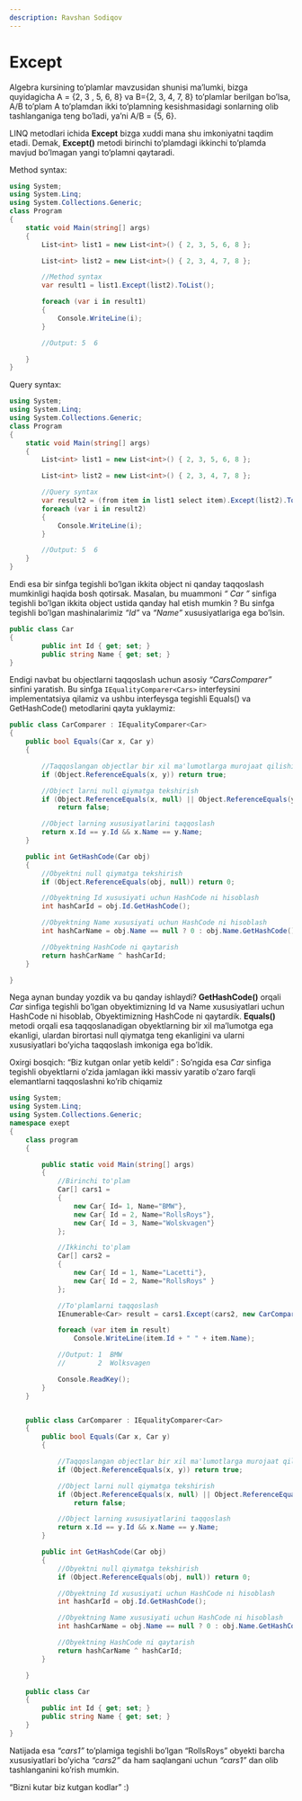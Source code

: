 ```yaml
---
description: Ravshan Sodiqov
---
```

# Except
Algebra kursining to’plamlar mavzusidan shunisi ma’lumki, bizga quyidagicha  A = {2,  3 , 5, 6, 8}  va  B={2, 3, 4, 7, 8} to’plamlar berilgan bo’lsa, A/B to’plam A to’plamdan  ikki to’plamning kesishmasidagi sonlarning olib tashlanganiga teng bo’ladi, ya’ni  A/B = {5, 6}. 

LINQ metodlari ichida **Except** bizga xuddi mana shu imkoniyatni taqdim etadi. Demak, **Except()** metodi birinchi to’plamdagi ikkinchi to’plamda mavjud bo’lmagan yangi to’plamni qaytaradi.

Method syntax: 
```csharp
using System;
using System.Linq;
using System.Collections.Generic;
class Program
{
    static void Main(string[] args)
    {
        List<int> list1 = new List<int>() { 2, 3, 5, 6, 8 };

        List<int> list2 = new List<int>() { 2, 3, 4, 7, 8 };

        //Method syntax
        var result1 = list1.Except(list2).ToList();

        foreach (var i in result1)
        {
            Console.WriteLine(i);
        }

        //Output: 5  6

    }
}
```

Query syntax:
```csharp
using System;
using System.Linq;
using System.Collections.Generic;
class Program
{
    static void Main(string[] args)
    {
        List<int> list1 = new List<int>() { 2, 3, 5, 6, 8 };

        List<int> list2 = new List<int>() { 2, 3, 4, 7, 8 };

        //Query syntax
        var result2 = (from item in list1 select item).Except(list2).ToList();
        foreach (var i in result2)
        {
            Console.WriteLine(i);
        }

        //Output: 5  6
    }
}
```


Endi esa bir sinfga tegishli bo’lgan ikkita object ni qanday taqqoslash mumkinligi haqida bosh qotirsak. Masalan, bu muammoni *“ Car ”* sinfiga tegishli bo’lgan ikkita object ustida qanday hal etish mumkin ?  Bu sinfga tegishli bo’lgan mashinalarimiz *“Id”* va *“Name”* xususiyatlariga ega bo’lsin.
```csharp
public class Car
{
        public int Id { get; set; }
        public string Name { get; set; }
}
```

Endigi navbat bu objectlarni taqqoslash uchun asosiy *“CarsComparer”* sinfini yaratish. Bu sinfga  `IEqualityComparer<Cars>` interfeysini implementatsiya qilamiz va ushbu interfeysga tegishli Equals() va GetHashCode() metodlarini qayta yuklaymiz:
```csharp
public class CarComparer : IEqualityComparer<Car>
{
    public bool Equals(Car x, Car y)
    {

        //Taqqoslangan objectlar bir xil ma'lumotlarga murojaat qilishini tekshirish.
        if (Object.ReferenceEquals(x, y)) return true;

        //Object larni null qiymatga tekshirish
        if (Object.ReferenceEquals(x, null) || Object.ReferenceEquals(y, null))
            return false;

        //Object larning xususiyatlarini taqqoslash
        return x.Id == y.Id && x.Name == y.Name;
    }

    public int GetHashCode(Car obj)
    {
        //Obyektni null qiymatga tekshirish
        if (Object.ReferenceEquals(obj, null)) return 0;

        //Obyektning Id xususiyati uchun HashCode ni hisoblash
        int hashCarId = obj.Id.GetHashCode();

        //Obyektning Name xususiyati uchun HashCode ni hisoblash
        int hashCarName = obj.Name == null ? 0 : obj.Name.GetHashCode();

        //Obyektning HashCode ni qaytarish 
        return hashCarName ^ hashCarId;
    }

}
```
Nega aynan bunday yozdik va bu qanday ishlaydi? **GetHashCode()** orqali *Car* sinfiga tegishli bo’lgan obyektimizning Id va Name xususiyatlari uchun HashCode ni hisoblab, Obyektimizning HashCode ni qaytardik. **Equals()** metodi orqali esa taqqoslanadigan obyektlarning bir xil ma’lumotga ega ekanligi, ulardan birortasi null qiymatga teng ekanligini va ularni xususiyatlari bo’yicha taqqoslash imkoniga ega bo’ldik. 

Oxirgi bosqich: “Biz kutgan onlar yetib keldi” : 
So’ngida esa *Car* sinfiga tegishli obyektlarni o’zida jamlagan ikki massiv yaratib o’zaro farqli elemantlarni  taqqoslashni ko’rib chiqamiz  
```csharp
using System;
using System.Linq;
using System.Collections.Generic;
namespace exept
{
    class program
    {

        public static void Main(string[] args)
        {
            //Birinchi to'plam
            Car[] cars1 =
            {
                new Car{ Id= 1, Name="BMW"},
                new Car{ Id = 2, Name="RollsRoys"},
                new Car{ Id = 3, Name="Wolskvagen"}
            };

            //Ikkinchi to'plam
            Car[] cars2 =
            {
                new Car{ Id = 1, Name="Lacetti"},
                new Car{ Id = 2, Name="RollsRoys" }
            };

            //To'plamlarni taqqoslash
            IEnumerable<Car> result = cars1.Except(cars2, new CarComparer());

            foreach (var item in result)
                Console.WriteLine(item.Id + " " + item.Name);

            //Output: 1  BMW
            //        2  Wolksvagen

            Console.ReadKey();
        }
    }


    public class CarComparer : IEqualityComparer<Car>
    {
        public bool Equals(Car x, Car y)
        {

            //Taqqoslangan objectlar bir xil ma'lumotlarga murojaat qilishini tekshirish.
            if (Object.ReferenceEquals(x, y)) return true;

            //Object larni null qiymatga tekshirish
            if (Object.ReferenceEquals(x, null) || Object.ReferenceEquals(y, null))
                return false;

            //Object larning xususiyatlarini taqqoslash
            return x.Id == y.Id && x.Name == y.Name;
        }

        public int GetHashCode(Car obj)
        {
            //Obyektni null qiymatga tekshirish
            if (Object.ReferenceEquals(obj, null)) return 0;

            //Obyektning Id xususiyati uchun HashCode ni hisoblash
            int hashCarId = obj.Id.GetHashCode();

            //Obyektning Name xususiyati uchun HashCode ni hisoblash
            int hashCarName = obj.Name == null ? 0 : obj.Name.GetHashCode();

            //Obyektning HashCode ni qaytarish 
            return hashCarName ^ hashCarId;
        }

    }

    public class Car
    {
        public int Id { get; set; }
        public string Name { get; set; }
    }
}
```
Natijada esa *“cars1”* to’plamiga tegishli bo’lgan “RollsRoys” obyekti barcha xususiyatlari bo’yicha *“cars2”* da ham saqlangani uchun *“cars1”* dan olib tashlanganini ko’rish mumkin.

“Bizni kutar biz kutgan kodlar”   :)
